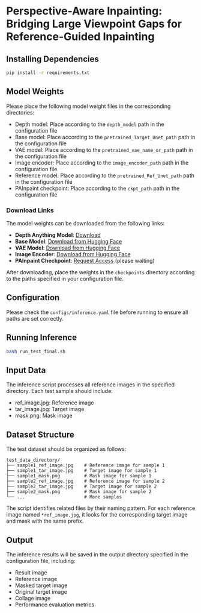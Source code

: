 # Perspective-Aware Inpainting: Bridging Large Viewpoint Gaps for Reference-Guided Inpainting

## Installing Dependencies
```bash
pip install -r requirements.txt
```

## Model Weights
Please place the following model weight files in the corresponding directories:
- Depth model: Place according to the `depth_model` path in the configuration file
- Base model: Place according to the `pretrained_Target_Unet_path` path in the configuration file
- VAE model: Place according to the `pretrained_vae_name_or_path` path in the configuration file
- Image encoder: Place according to the `image_encoder_path` path in the configuration file
- Reference model: Place according to the `pretrained_Ref_Unet_path` path in the configuration file
- PAInpaint checkpoint: Place according to the `ckpt_path` path in the configuration file

### Download Links

The model weights can be downloaded from the following links:

- **Depth Anything Model**: [Download](https://huggingface.co/spaces/LiheYoung/Depth-Anything/blob/main/checkpoints/depth_anything_vitl14.pth)
- **Base Model**: [Download from Hugging Face](https://huggingface.co/stable-diffusion-v1-5/stable-diffusion-v1-5/tree/main)
- **VAE Model**: [Download from Hugging Face](https://huggingface.co/stabilityai/sd-vae-ft-mse)
- **Image Encoder**: [Download from Hugging Face](https://huggingface.co/openai/clip-vit-large-patch14)
- **PAInpaint Checkpoint**: [Request Access](#) (please waiting)

After downloading, place the weights in the `checkpoints` directory according to the paths specified in your configuration file.

## Configuration
Please check the `configs/inference.yaml` file before running to ensure all paths are set correctly.

## Running Inference
```bash
bash run_test_final.sh
```

## Input Data
The inference script processes all reference images in the specified directory. Each test sample should include:
- ref_image.jpg: Reference image
- tar_image.jpg: Target image
- mask.png: Mask image

## Dataset Structure
The test dataset should be organized as follows:
```
test_data_directory/
├── sample1_ref_image.jpg    # Reference image for sample 1
├── sample1_tar_image.jpg    # Target image for sample 1
├── sample1_mask.png         # Mask image for sample 1
├── sample2_ref_image.jpg    # Reference image for sample 2
├── sample2_tar_image.jpg    # Target image for sample 2
├── sample2_mask.png         # Mask image for sample 2
└── ...                      # More samples
```

The script identifies related files by their naming pattern. For each reference image named `*ref_image.jpg`, it looks for the corresponding target image and mask with the same prefix.

## Output
The inference results will be saved in the output directory specified in the configuration file, including:
- Result image
- Reference image
- Masked target image
- Original target image
- Collage image
- Performance evaluation metrics 
